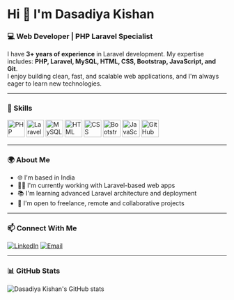 # Hi 👋 I'm Dasadiya Kishan

### 💻 Web Developer | PHP Laravel Specialist

I have **3+ years of experience** in Laravel development. My expertise includes:
**PHP, Laravel, MySQL, HTML, CSS, Bootstrap, JavaScript, and Git**.  
I enjoy building clean, fast, and scalable web applications, and I'm always eager to learn new technologies.

---

### 🧠 Skills

<p>
  <img src="https://cdn.jsdelivr.net/gh/devicons/devicon/icons/php/php-original.svg" alt="PHP" width="40" height="40"/>
  <img src="https://cdn.jsdelivr.net/gh/devicons/devicon/icons/laravel/laravel-plain.svg" alt="Laravel" width="40" height="40"/>
  <img src="https://cdn.jsdelivr.net/gh/devicons/devicon/icons/mysql/mysql-original.svg" alt="MySQL" width="40" height="40"/>
  <img src="https://cdn.jsdelivr.net/gh/devicons/devicon/icons/html5/html5-original.svg" alt="HTML" width="40" height="40"/>
  <img src="https://cdn.jsdelivr.net/gh/devicons/devicon/icons/css3/css3-original.svg" alt="CSS" width="40" height="40"/>
  <img src="https://cdn.jsdelivr.net/gh/devicons/devicon/icons/bootstrap/bootstrap-plain.svg" alt="Bootstrap" width="40" height="40"/>
  <img src="https://cdn.jsdelivr.net/gh/devicons/devicon/icons/javascript/javascript-original.svg" alt="JavaScript" width="40" height="40"/>
  <img src="https://cdn.jsdelivr.net/gh/devicons/devicon/icons/github/github-original.svg" alt="GitHub" width="40" height="40"/>
</p>

---

### 🌍 About Me

- 🌐 I'm based in India  
- 👨‍💻 I'm currently working with Laravel-based web apps  
- 📚 I'm learning advanced Laravel architecture and deployment  
- 🤝 I'm open to freelance, remote and collaborative projects

---

### 📫 Connect With Me

[![LinkedIn](https://img.shields.io/badge/LinkedIn-Connect-blue?style=flat&logo=linkedin)](https://linkedin.com/in/dasadiya-kishan-149b01223)
[![Email](https://img.shields.io/badge/Email-kishand956@gmail.com-red?style=flat&logo=gmail)](mailto:kishand956@gmail.com)

---

### 📊 GitHub Stats

![Dasadiya Kishan's GitHub stats](https://github-readme-stats.vercel.app/api?username=dasadiyakishan&show_icons=true&theme=radical)
